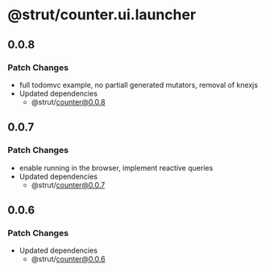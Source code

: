 # @strut/counter.ui.launcher

## 0.0.8

### Patch Changes

- full todomvc example, no partiall generated mutators, removal of knexjs
- Updated dependencies
  - @strut/counter@0.0.8

## 0.0.7

### Patch Changes

- enable running in the browser, implement reactive queries
- Updated dependencies
  - @strut/counter@0.0.7

## 0.0.6

### Patch Changes

- Updated dependencies
  - @strut/counter@0.0.6
